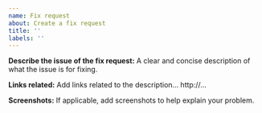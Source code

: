 ```yaml
---
name: Fix request
about: Create a fix request
title: ''
labels: ''
---
```


**Describe the issue of the fix request:**
A clear and concise description of what the issue is for fixing.

**Links related:**
Add links related to the description...
http://...

**Screenshots:**
If applicable, add screenshots to help explain your problem.
